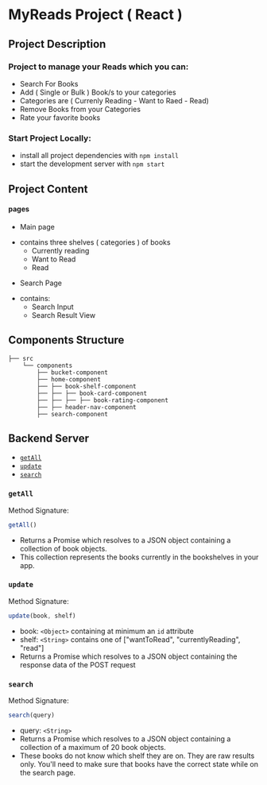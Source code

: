 # MyReads Project ( React )
## Project Description

### Project to manage your Reads which you can:
* Search For Books
* Add ( Single or Bulk ) Book/s to your categories
* Categories are ( Currenly Reading - Want to Raed - Read)
* Remove Books from your Categories
* Rate your favorite books

### Start Project Locally:

* install all project dependencies with `npm install`
* start the development server with `npm start`

## Project Content

#### pages
* Main page
 - contains three shelves ( categories ) of books 
   * Currently reading
   * Want to Read
   * Read

* Search Page
 - contains:
   * Search Input
   * Search Result View

## Components Structure
```
├── src
    └── components
        ├── bucket-component
        ├── home-component
        ├── ├── book-shelf-component
        ├── ├── ├── book-card-component
        ├── ├── ├── ├── book-rating-component
        ├── ├── header-nav-component
        ├── search-component
```

## Backend Server

* [`getAll`](#getall)
* [`update`](#update)
* [`search`](#search)

### `getAll`

Method Signature:

```js
getAll()
```

* Returns a Promise which resolves to a JSON object containing a collection of book objects.
* This collection represents the books currently in the bookshelves in your app.

### `update`

Method Signature:

```js
update(book, shelf)
```

* book: `<Object>` containing at minimum an `id` attribute
* shelf: `<String>` contains one of ["wantToRead", "currentlyReading", "read"]  
* Returns a Promise which resolves to a JSON object containing the response data of the POST request

### `search`

Method Signature:

```js
search(query)
```

* query: `<String>`
* Returns a Promise which resolves to a JSON object containing a collection of a maximum of 20 book objects.
* These books do not know which shelf they are on. They are raw results only. You'll need to make sure that books have the correct state while on the search page.


